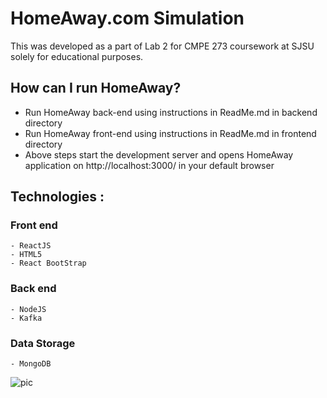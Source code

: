 # HomeAway.com Simulation
This was developed as a part of Lab 2 for CMPE 273 coursework at SJSU solely for educational purposes.

## How can I run HomeAway?
  - Run HomeAway back-end using instructions in ReadMe.md in backend directory
  - Run HomeAway front-end using instructions in ReadMe.md in frontend directory
  - Above steps start the development server and opens HomeAway application on http://localhost:3000/ in your default browser
    
## Technologies : 

  ### Front end 
    - ReactJS
    - HTML5
    - React BootStrap

  ### Back end 
    - NodeJS
    - Kafka

  ### Data Storage
    - MongoDB
    
![pic](https://user-images.githubusercontent.com/25673997/50368694-7e81ea80-0540-11e9-9869-cb1163d9d4fe.jpg)
